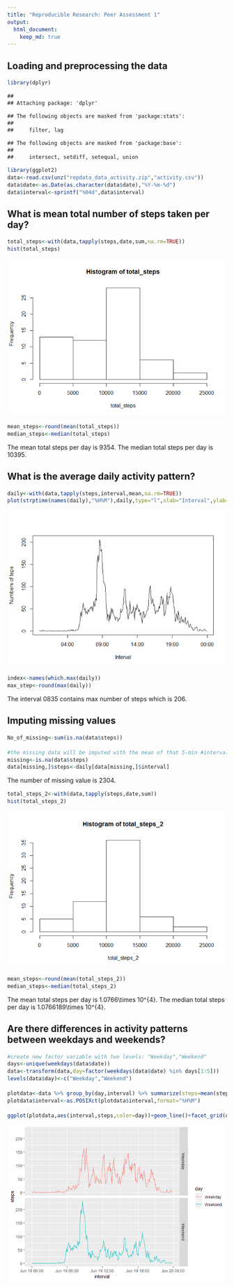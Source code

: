 ```yaml
---
title: "Reproducible Research: Peer Assessment 1"
output: 
  html_document:
    keep_md: true
---
```


## Loading and preprocessing the data

```r
library(dplyr)
```

```
## 
## Attaching package: 'dplyr'
```

```
## The following objects are masked from 'package:stats':
## 
##     filter, lag
```

```
## The following objects are masked from 'package:base':
## 
##     intersect, setdiff, setequal, union
```

```r
library(ggplot2)
data<-read.csv(unz("repdata_data_activity.zip","activity.csv"))
data$date<-as.Date(as.character(data$date),"%Y-%m-%d")
data$interval<-sprintf("%04d",data$interval)
```
## What is mean total number of steps taken per day?

```r
total_steps<-with(data,tapply(steps,date,sum,na.rm=TRUE))
hist(total_steps)
```

![](PA1_template_files/figure-html/mean_total_steps-1.png)<!-- -->

```r
mean_steps<-round(mean(total_steps))
median_steps<-median(total_steps)
```
The mean total steps per day is 9354. 
The median total steps per day is 10395. 

## What is the average daily activity pattern?

```r
daily<-with(data,tapply(steps,interval,mean,na.rm=TRUE))
plot(strptime(names(daily),"%H%M"),daily,type="l",xlab="Interval",ylab="Numbers of teps")
```

![](PA1_template_files/figure-html/daily_pattern-1.png)<!-- -->

```r
index<-names(which.max(daily))
max_step<-round(max(daily))
```
The interval 0835 contains max number of steps which is 206.

## Imputing missing values

```r
No_of_missing<-sum(is.na(data$steps))

#the missing data will be imputed with the mean of that 5-min #interval
missing<-is.na(data$steps)
data[missing,]$steps<-daily[data[missing,]$interval]
```
The number of missing value is 2304.


```r
total_steps_2<-with(data,tapply(steps,date,sum))
hist(total_steps_2)
```

![](PA1_template_files/figure-html/unnamed-chunk-1-1.png)<!-- -->

```r
mean_steps<-round(mean(total_steps_2))
median_steps<-median(total_steps_2)
```
The mean total steps per day is 1.0766\times 10^{4}. 
The median total steps per day is 1.0766189\times 10^{4}. 

## Are there differences in activity patterns between weekdays and weekends?

```r
#create new factor variable with two levels: "Weekday","Weekend"
days<-unique(weekdays(data$date))
data<-transform(data,day=factor(weekdays(data$date) %in% days[1:5])) 
levels(data$day)<-c("Weekday","Weekend")

plotdata<-data %>% group_by(day,interval) %>% summarize(steps=mean(steps))
plotdata$interval<-as.POSIXct(plotdata$interval,format="%H%M")

ggplot(plotdata,aes(interval,steps,color=day))+geom_line()+facet_grid(day~.)
```

![](PA1_template_files/figure-html/unnamed-chunk-2-1.png)<!-- -->


